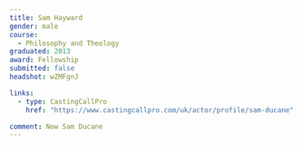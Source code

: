 ```yaml
---
title: Sam Hayward
gender: male
course:
  - Philosophy and Theology
graduated: 2013
award: Fellowship
submitted: false
headshot: wZMFgnJ

links:
  - type: CastingCallPro
    href: "https://www.castingcallpro.com/uk/actor/profile/sam-ducane"

comment: Now Sam Ducane
---
```


